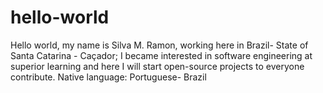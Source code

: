 # hello-world
Hello world, my name is Silva M. Ramon, working here in Brazil- State of Santa Catarina - Caçador; I became interested in software engineering at superior learning and here I will start open-source projects to everyone contribute.
Native language: Portuguese- Brazil
